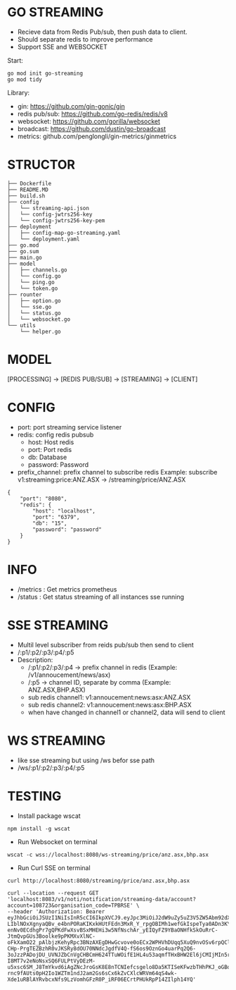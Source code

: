 # GO STREAMING  
- Recieve data from Redis Pub/sub, then push data to client.
- Should separate redis to improve performance
- Support SSE and WEBSOCKET

Start:
```
go mod init go-streaming
go mod tidy
```

Library:
- gin: https://github.com/gin-gonic/gin
- redis pub/sub: https://github.com/go-redis/redis/v8
- websocket: https://github.com/gorilla/websocket
- broadcast: https://github.com/dustin/go-broadcast
- metrics: github.com/penglongli/gin-metrics/ginmetrics

# STRUCTOR
```
├── Dockerfile
├── README.MD
├── build.sh
├── config
│   └── streaming-api.json
│   └── config-jwtrs256-key
│   └── config-jwtrs256-key-pem
├── deployment
│   ├── config-map-go-streaming.yaml
│   └── deployment.yaml
├── go.mod
├── go.sum
├── main.go
├── model
│   ├── channels.go
│   └── config.go
│   └── ping.go
│   └── token.go
├── rounter
│   ├── option.go
│   └── sse.go
│   └── status.go
│   └── websocket.go
└── utils
    └── helper.go
```

# MODEL
[PROCESSING] -> [REDIS PUB/SUB] -> [STREAMING] -> [CLIENT]

# CONFIG
- port: port streaming service listener
- redis: config redis pubsub
    - host: Host redis
    - port: Port redis
    - db: Database
    - password: Password
- prefix_channel: prefix channel to subscribe redis
    Example: subscribe v1:streaming:price:ANZ.ASX -> /streaming/price/ANZ.ASX

```
{
    "port": "8080",
    "redis": {
        "host": "localhost",
        "port": "6379",
        "db": "15",
        "password": "password"
    }
}
```

# INFO
- /metrics : Get metrics prometheus
- /status : Get status streaming of all instances sse running

# SSE STREAMING
- Multil level subscriber from reids pub/sub then send to client
- /:p1/:p2/:p3/:p4/:p5
- Description:
    - /:p1/:p2/:p3/:p4 -> prefix channel in redis (Example: /v1/annoucement/news/asx)
    - /:p5 -> channel ID, separate by comma (Example: ANZ.ASX,BHP.ASX)
    - sub redis channel1: v1:annoucement:news:asx:ANZ.ASX
    - sub redis channel2: v1:annoucement:news:asx:BHP.ASX
    - when have changed in channel1 or channel2, data will send to client

# WS STREAMING
- like sse streaming but using /ws befor sse path
- /ws/:p1/:p2/:p3/:p4/:p5

# TESTING
- Install package wscat
```
npm install -g wscat
```
- Run Websocket on terminal
```
wscat -c wss://localhost:8080/ws-streaming/price/anz.asx,bhp.asx
```

- Run Curl SSE on terminal 
```
curl http://localhost:8080/streaming/price/anz.asx,bhp.asx
```
```
curl --location --request GET 'localhost:8083/v1/noti/notification/streaming-data/account?account=108723&organisation_code=TPBRSE' \
--header 'Authorization: Bearer eyJhbGciOiJSUzI1NiIsInR5cCI6IkpXVCJ9.eyJpc3MiOiJ2dW9uZy5uZ3V5ZW5Abm92dXMtZmludGVjaC5jb20iLCJzdWIiOiJlcTE2NTU3OTc3MTM1NDkiLCJleHAiOjE2ODA4MzU5OTguNDY0LCJkZXZpY2VfaWQiOiI0YzUyMDQyOS04ZTVmLTRlYjItODM4ZS00NmE1ODUyZjc3MjgiLCJpYXQiOjE2ODA4MzQ3OTh9.KeQ6AZM8KO_YTX523kDjUoAW6kF-LIblNOxXgnyaQBv_e4bnPORaKIKxkHUtFEdn3MxR_Y_rpgOBIMh1wefGkIspeTya0ADn3KYatSyLTeE7nGNil-enNv0ECdhgPr7gQPKdFwXsvBSxMHEHi3w5NfNschAr_yEIQyFZ9YBaONHfkSkOuRrC-JtmQvpGUs3Boolke9pPKMXvXlNC-oFkXamO22_pAlbjzKehyRpc3BNzAXEgDHwGcvove0oECx2WPHVhDUqq5XuQ9nvOSv6rpQClT2rP4KI2VZsgcDX0DvfpTl4P-CHp-PrgTEZBzhR0vJKSRy8dOU70NNdcJgdfV4Q-fS6os9OznGo4uarPq2Q6-3oJzzPADojDU_UVNJZbCnVgCHBCmH624TTuWOifE1HL4u53aqmfTHxBHW2El6jCMIjMIn5rLHBiBPIyx6-I8MT7v2eNoNsxSQ6FULPtVyDEzM-u5xsc6SM_J8TmYkvd6iAgZNcJroGsK8E8nTCNIefcsgelo8Da5KTISeKFwzbTHhPKJ_oGBqYC545BfQWTro2HOirt4aQRN-rnc9fAUts0pH2Io1WZTm1ndJ2am2Gs6sCx6kZvCXlcWRVm64qS4wk-Xde1uRBlAYRvbcxNfs9LzVomhGFzR0P_iRF06ECrtPHUkRpP14ZIlph14YQ'
```